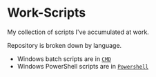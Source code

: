 # Work-Scripts

My collection of scripts I've accumulated at work.

Repository is broken down by language.

- Windows batch scripts are in [`CMD`](./CMD/)
- Windows PowerShell scripts are in [`Powershell`](./Powershell/)
